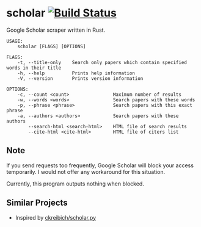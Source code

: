scholar [![Build Status](https://travis-ci.org/ordovicia/scholar.svg?branch=master)](https://travis-ci.org/ordovicia/scholar)
=======

Google Scholar scraper written in Rust.

```
USAGE:
    scholar [FLAGS] [OPTIONS]

FLAGS:
    -t, --title-only    Search only papers which contain specified words in their title
    -h, --help          Prints help information
    -V, --version       Prints version information

OPTIONS:
    -c, --count <count>                Maximum number of results
    -w, --words <words>                Search papers with these words
    -p, --phrase <phrase>              Search papers with this exact phrase
    -a, --authors <authors>            Search papers with these authors
        --search-html <search-html>    HTML file of search results
        --cite-html <cite-html>        HTML file of citers list
```

## Note

If you send requests too frequently, Google Scholar will block your access temporarily.
I would not offer any workaround for this situation.

Currently, this program outputs nothing when blocked.

## Similar Projects

* Inspired by [ckreibich/scholar.py](https://github.com/ckreibich/scholar.py)
